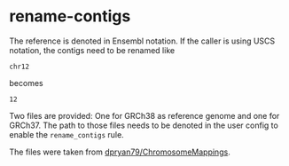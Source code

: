 # rename-contigs
The reference is denoted in Ensembl notation. If the caller is using USCS notation, the contigs need to be renamed like 
```
chr12 
```
becomes
```
12
```

Two files are provided: One for GRCh38 as reference genome and one for GRCh37. The path to those files needs to be denoted in the user config to enable the `rename_contigs` rule.

The files were taken from [dpryan79/ChromosomeMappings](https://github.com/dpryan79/ChromosomeMappings).